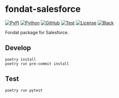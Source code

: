 # fondat-salesforce

[![PyPI](https://badge.fury.io/py/fondat-salesforce.svg)](https://badge.fury.io/py/fondat-salesforce)
[![Python](https://img.shields.io/pypi/pyversions/fondat-core)](https://python.org/)
[![GitHub](https://img.shields.io/badge/github-main-blue.svg)](https://github.com/fondat/fondat-salesforce/)
[![Test](https://github.com/fondat/fondat-salesforce/workflows/test/badge.svg)](https://github.com/fondat/fondat-salesforce/actions?query=workflow/test)
[![License](https://img.shields.io/github/license/fondat/fondat-salesforce.svg)](https://github.com/fondat/fondat-salesforce/blob/main/LICENSE)
[![Black](https://img.shields.io/badge/code%20style-black-black.svg)](https://github.com/psf/black)

Fondat package for Salesforce.

## Develop

```
poetry install
poetry run pre-commit install
```

## Test

```
poetry run pytest
```
